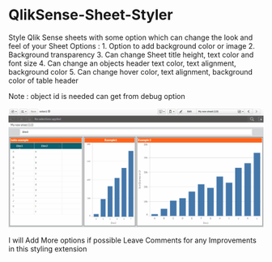 # QlikSense-Sheet-Styler
Style Qlik Sense sheets with some option which can change the look and feel of your Sheet
Options :
      1.	Option to add background color or image
      2.	Background transparency
      3.	Can change Sheet title height, text color and font size
      4.	Can change an objects header text color, text alignment, background color
      5.	Can change hover color, text alignment, background color of table header
      
Note : object id is needed can get from debug option

![](./qlik_sense_sheet_styler.gif)

I will Add More options if possible 
Leave Comments for any Improvements in this styling extension
